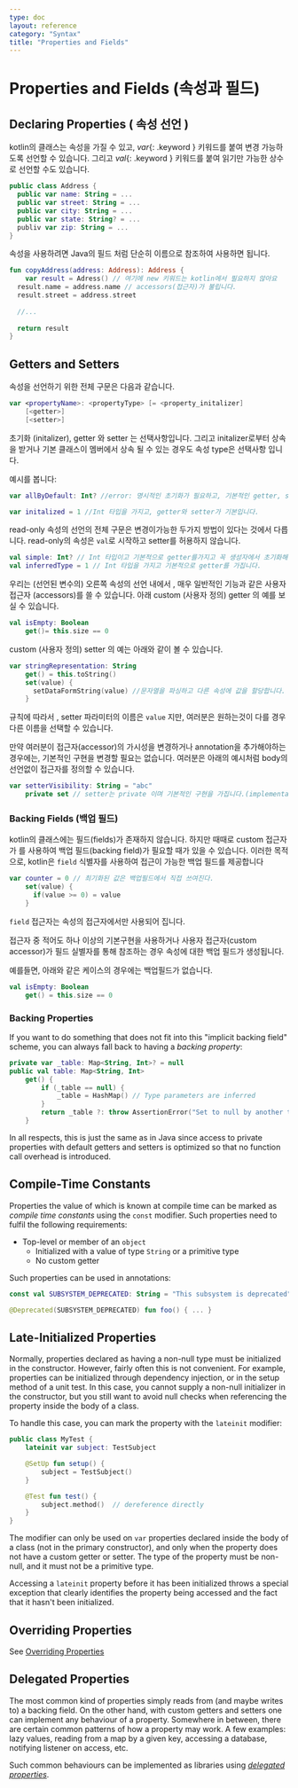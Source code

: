 ```yaml
---
type: doc
layout: reference
category: "Syntax"
title: "Properties and Fields"
---
```


# Properties and Fields (속성과 필드)

## Declaring Properties ( 속성 선언 )

kotlin의 클래스는 속성을 가질 수 있고,  *var*{: .keyword } 키워드를 붙여 변경 가능하도록 선언할 수 있습니다. 그리고 *val*{: .keyword } 키워드를 붙여 읽기만 가능한 상수로 선언할 수도 있습니다.

``` kotlin
public class Address { 
  public var name: String = ...
  public var street: String = ...
  public var city: String = ...
  public var state: String? = ...
  publiv var zip: String = ...
}
```

속성을 사용하려면 Java의 필드 처럼 단순히 이름으로 참조하여 사용하면 됩니다.

``` kotlin
fun copyAddress(address: Address): Address {
    var result = Adress() // 여기에 new 키워드는 kotlin에서 필요하지 않아요
  result.name = address.name // accessors(접근자)가 불립니다.
  result.street = address.street
  
  //...
  
  return result
}
```



## Getters and Setters 

속성을 선언하기 위한 전체 구문은 다음과 같습니다.

``` kotlin
var <propertyName>: <propertyType> [= <property_initalizer]
	[<getter>]
	[<setter>]
```

초기화 (initalizer), getter 와 setter 는 선택사항입니다. 그리고 initalizer로부터 상속을 받거나 기본 클래스이 멤버에서 상속 될 수 있는 경우도 속성 type은 선택사항 입니다.

예시를 봅니다:

``` kotlin
var allByDefault: Int? //error: 명시적인 초기화가 필요하고, 기본적인 getter, setter 암시적 입니다(?).

var initalized = 1 //Int 타입을 가지고, getter와 setter가 기본입니다.
```



read-only 속성의 선언의 전체 구문은 변경이가능한 두가지 방법이 있다는 것에서 다릅니다. read-only의 속성은 `val`로 시작하고 setter를 허용하지 않습니다.

``` kotlin
val simple: Int? // Int 타입이고 기본적으로 getter를가지고 꼭 생성자에서 초기화해야합니다.
val inferredType = 1 // Int 타입을 가지고 기본적으로 getter를 가집니다.
```



우리는 (선언된 변수의) 오른쪽 속성의 선언 내에서 , 매우 일반적인 기능과 같은 사용자 접근자 (accessors)를 쓸 수 있습니다. 아래 custom (사용자 정의) getter 의 예를 보실 수 있습니다.

``` kotlin
val isEmpty: Boolean 
	get()= this.size == 0
```

custom (사용자 정의) setter 의 예는 아래와 같이 볼 수 있습니다.

``` kotlin
var stringRepresentation: String 
	get() = this.toString()
	set(value) {
      setDataFormString(value) //문자열을 파싱하고 다른 속성에 값을 할당합니다.
	}
```

규칙에 따라서 , setter 파라미터의 이름은 `value` 지만, 여러분은 원하는것이 다를 경우 다른 이름을 선택할 수 있습니다.

만약 여러분이 접근자(accessor)의 가시성을 변경하거나 annotation을 추가해야하는 경우에는, 기본적인 구현을 변경할 필요는 없습니다. 여러분은 아래의 예시처럼 body의 선언없이 접근자를 정의할 수 있습니다.

``` kotlin
var setterVisibility: String = "abc"
	private set // setter는 private 이며 기본적인 구현을 가집니다.(implementation)
```

### Backing Fields (백업 필드)

kotlin의 클래스에는 필드(fields)가 존재하지 않습니다. 하지만 때때로 custom 접근자가 를 사용하여 백업 필드(backing field)가 필요할 때가 있을 수 있습니다. 이러한 목적으로, kotlin은 `field` 식별자를 사용하여 접근이 가능한 백업 필드를 제공합니다

``` kotlin
var counter = 0 // 최기화된 값은 백업필드에서 직접 쓰여진다.
    set(value) {
      if(value >= 0) = value
    }
```

`field` 접근자는 속성의 접근자에서만 사용되어 집니다.

접근자 중 적어도 하나 이상의 기본구현을 사용하거나  사용자 접근자(custom accessor)가 필드 실별자를 통해 참조하는 경우 속성에 대한 백업 필드가 생성됩니다.

예를들면, 아래와 같은 케이스의 경우에는 백업필드가 없습니다.

``` kotlin
val isEmpty: Boolean
    get() = this.size == 0
```

### Backing Properties

If you want to do something that does not fit into this "implicit backing field" scheme, you can always fall back to having a *backing property*:

``` kotlin
private var _table: Map<String, Int>? = null
public val table: Map<String, Int>
    get() {
        if (_table == null) {
            _table = HashMap() // Type parameters are inferred
        }
        return _table ?: throw AssertionError("Set to null by another thread")
    }
```

In all respects, this is just the same as in Java since access to private properties with default getters and setters is optimized so that no function call overhead is introduced.


## Compile-Time Constants

Properties the value of which is known at compile time can be marked as _compile time constants_ using the `const` modifier.
Such properties need to fulfil the following requirements:

* Top-level or member of an `object`
  * Initialized with a value of type `String` or a primitive type
  * No custom getter

Such properties can be used in annotations:

``` kotlin
const val SUBSYSTEM_DEPRECATED: String = "This subsystem is deprecated"

@Deprecated(SUBSYSTEM_DEPRECATED) fun foo() { ... }
```


## Late-Initialized Properties

Normally, properties declared as having a non-null type must be initialized in the constructor.
However, fairly often this is not convenient. For example, properties can be initialized through dependency injection,
or in the setup method of a unit test. In this case, you cannot supply a non-null initializer in the constructor,
but you still want to avoid null checks when referencing the property inside the body of a class.

To handle this case, you can mark the property with the `lateinit` modifier:

``` kotlin
public class MyTest {
    lateinit var subject: TestSubject

    @SetUp fun setup() {
        subject = TestSubject()
    }

    @Test fun test() {
        subject.method()  // dereference directly
    }
}
```

The modifier can only be used on `var` properties declared inside the body of a class (not in the primary constructor), and only
when the property does not have a custom getter or setter. The type of the property must be non-null, and it must not be
a primitive type.

Accessing a `lateinit` property before it has been initialized throws a special exception that clearly identifies the property
being accessed and the fact that it hasn't been initialized.

## Overriding Properties

See [Overriding Properties](classes.html#overriding-properties)

## Delegated Properties

The most common kind of properties simply reads from (and maybe writes to) a backing field. 
On the other hand, with custom getters and setters one can implement any behaviour of a property.
Somewhere in between, there are certain common patterns of how a property may work. A few examples: lazy values,
reading from a map by a given key, accessing a database, notifying listener on access, etc.

Such common behaviours can be implemented as libraries using [_delegated properties_](delegated-properties.html).
